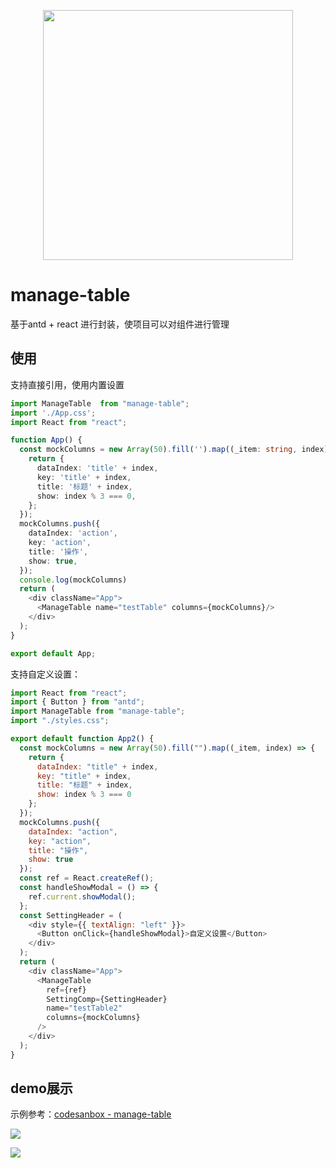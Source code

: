 <p align="center">
  <img width="400px" src="https://github.com/tnfe/manage-table/blob/master/img/logo.png?raw=true" />
</p>

# manage-table
基于antd + react 进行封装，使项目可以对组件进行管理

## 使用
支持直接引用，使用内置设置
```typescript
import ManageTable  from "manage-table";
import './App.css';
import React from "react";

function App() {
  const mockColumns = new Array(50).fill('').map((_item: string, index) => {
    return {
      dataIndex: 'title' + index,
      key: 'title' + index,
      title: '标题' + index,
      show: index % 3 === 0,
    };
  });
  mockColumns.push({
    dataIndex: 'action',
    key: 'action',
    title: '操作',
    show: true,
  });
  console.log(mockColumns)
  return (
    <div className="App">
      <ManageTable name="testTable" columns={mockColumns}/>
    </div>
  );
}

export default App;

```
支持自定义设置：
```javascript
import React from "react";
import { Button } from "antd";
import ManageTable from "manage-table";
import "./styles.css";

export default function App2() {
  const mockColumns = new Array(50).fill("").map((_item, index) => {
    return {
      dataIndex: "title" + index,
      key: "title" + index,
      title: "标题" + index,
      show: index % 3 === 0
    };
  });
  mockColumns.push({
    dataIndex: "action",
    key: "action",
    title: "操作",
    show: true
  });
  const ref = React.createRef();
  const handleShowModal = () => {
    ref.current.showModal();
  };
  const SettingHeader = (
    <div style={{ textAlign: "left" }}>
      <Button onClick={handleShowModal}>自定义设置</Button>
    </div>
  );
  return (
    <div className="App">
      <ManageTable
        ref={ref}
        SettingComp={SettingHeader}
        name="testTable2"
        columns={mockColumns}
      />
    </div>
  );
}

```

## demo展示
示例参考：[codesanbox - manage-table](https://codesandbox.io/s/sad-jones-2tgf5)

![](https://github.com/tnfe/manage-table/blob/master/img/lia.png?raw=true)

![](https://github.com/tnfe/manage-table/blob/master/img/demo.png?raw=true)
